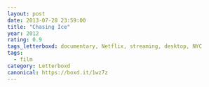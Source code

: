 ```yaml
---
layout: post 
date: 2013-07-28 23:59:00
title: "Chasing Ice"
year: 2012
rating: 0.9
tags_letterboxd: documentary, Netflix, streaming, desktop, NYC
tags:
  - film
category: Letterboxd
canonical: https://boxd.it/1wz7z
---
```


